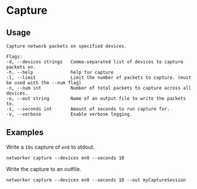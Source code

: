 # Capture

## Usage

    Capture network packets on specified devices.

    Flags:
    -d, --devices strings   Comma-separated list of devices to capture packets on.
    -h, --help              help for capture
    -l, --limit             Limit the number of packets to capture. (must be used with the --num flag)
    -n, --num int           Number of total packets to capture across all devices.
    -o, --out string        Name of an output file to write the packets to.
    -s, --seconds int       Amount of seconds to run capture for.
    -v, --verbose           Enable verbose logging.

## Examples


Write a `10s` capture of `en0` to stdout.


    networker capture --devices en0 --seconds 10



Write the capture to an outfile.


    networker capture --devices en0 --seconds 10 --out myCaptureSession
